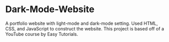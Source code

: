 # Dark-Mode-Website
A portfolio website with light-mode and dark-mode setting. Used HTML, CSS, and JavaScript to construct the website. This project is based off of a YouTube course by Easy Tutorials.
